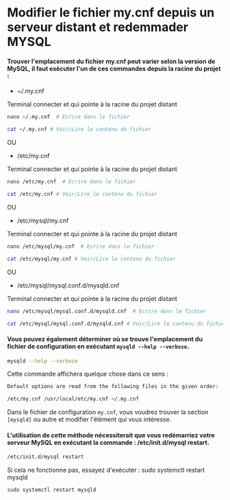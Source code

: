 # Modifier le fichier my.cnf depuis un serveur distant et redemmader MYSQL

#### Trouver l'emplacement du fichier my.cnf peut varier selon la version de MySQL, il faut exécuter l'un de ces commandes depuis la racine du projet :

- ~/.my.cnf

Terminal connecter et qui pointe à la racine du projet distant
```bash
nano ~/.my.cnf  # Ecrire dans le fichier

cat ~/.my.cnf # Voir/Lire le contenu du fichier
```
OU

- /etc/my.cnf

Terminal connecter et qui pointe à la racine du projet distant
```bash
nano /etc/my.cnf  # Ecrire dans le fichier

cat /etc/my.cnf # Voir/Lire le contenu du fichier
```
OU

- /etc/mysql/my.cnf

Terminal connecter et qui pointe à la racine du projet distant
```bash
nano /etc/mysql/my.cnf  # Ecrire dans le fichier

cat /etc/mysql/my.cnf # Voir/Lire le contenu du fichier
```

OU 

- /etc/mysql/mysql.conf.d/mysqld.cnf

Terminal connecter et qui pointe à la racine du projet distant
```bash
nano /etc/mysql/mysql.conf.d/mysqld.cnf  # Ecrire dans le fichier

cat /etc/mysql/mysql.conf.d/mysqld.cnf # Voir/Lire le contenu du fichier
```

#### Vous pouvez également déterminer où se trouve l'emplacement du fichier de configuration en exécutant `mysqld --help --verbose`. 

```bash
mysqld --help --verbose
```

Cette commande affichera quelque chose dans ce sens :

```bash
Default options are read from the following files in the given order:

/etc/my.cnf /usr/local/etc/my.cnf ~/.my.cnf
```

Dans le fichier de configuration `my.cnf`, vous voudrez trouver la section `[mysqld]` ou autre et modifier l'élément qui vous intéresse.

#### L'utilisation de cette méthode nécessiterait que vous redémarriez votre serveur MySQL en exécutant la commande : /etc/init.d/mysql restart.

```bash
/etc/init.d/mysql restart
```

Si cela ne fonctionne pas, essayez d'exécuter : sudo systemctl restart mysqld

```bash
sudo systemctl restart mysqld
```